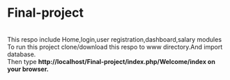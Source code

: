# Final-project
<br>
This respo include Home,login,user registration,dashboard,salary modules
<br>
To run this project clone/download this respo to www directory.And import database.<br>
Then type <b>http://localhost/Final-project/index.php/Welcome/index <b>on your browser.
